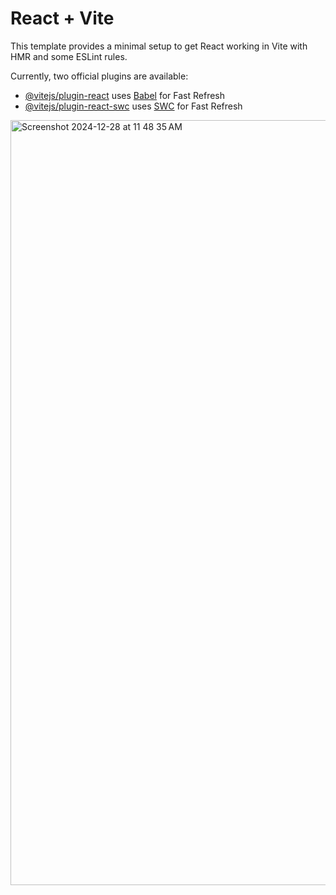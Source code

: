 # React + Vite

This template provides a minimal setup to get React working in Vite with HMR and some ESLint rules.

Currently, two official plugins are available:

- [@vitejs/plugin-react](https://github.com/vitejs/vite-plugin-react/blob/main/packages/plugin-react/README.md) uses [Babel](https://babeljs.io/) for Fast Refresh
- [@vitejs/plugin-react-swc](https://github.com/vitejs/vite-plugin-react-swc) uses [SWC](https://swc.rs/) for Fast Refresh

<img width="1224" alt="Screenshot 2024-12-28 at 11 48 35 AM" src="https://github.com/user-attachments/assets/83836a97-5177-4e17-88d3-a6c8f38b74c6" />
